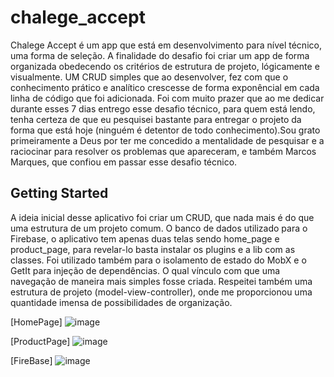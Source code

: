# chalege_accept

Chalege Accept é um app que está em desenvolvimento para nível técnico, uma forma de seleção.
A finalidade do desafio foi criar um app de forma organizada obedecendo os critérios de estrutura de projeto, lógicamente e visualmente.
UM CRUD simples que ao desenvolver, fez com que o conhecimento prático e analítico crescesse de forma exponêncial em cada linha de código que foi adicionada.
Foi com muito prazer que ao me dedicar durante esses 7 dias entrego esse desafio técnico, para quem está lendo, tenha certeza de que eu pesquisei bastante para entregar o projeto da forma que está hoje (ninguém é detentor de todo conhecimento).Sou grato primeiramente a Deus por ter me concedido a mentalidade de pesquisar e a raciocinar para resolver os problemas que apareceram, e também Marcos Marques, que confiou em passar esse desafio técnico.

## Getting Started
A ideia inicial desse aplicativo foi criar um CRUD, que nada mais é do que uma estrutura de um projeto comum.
O banco de dados utilizado para o Firebase, o aplicativo tem apenas duas telas sendo home_page e product_page, para revelar-lo basta instalar os plugins e a lib com as classes.
Foi utilizado também para o isolamento de estado do MobX e o GetIt para injeção de dependências. O qual vínculo com que uma navegação de maneira mais simples fosse criada.
Respeitei também uma estrutura de projeto (model-view-controller), onde me proporcionou uma quantidade imensa de possibilidades de organização.

[HomePage]
![image](https://user-images.githubusercontent.com/48862266/104396501-8a76e580-5529-11eb-9902-635724ebe823.png)

[ProductPage]
![image](https://user-images.githubusercontent.com/48862266/104396822-2c96cd80-552a-11eb-961b-5ff664bbe8ef.png)


[FireBase]
![image](https://user-images.githubusercontent.com/48862266/104395730-23a4fc80-5528-11eb-9d4f-51bc8b5687aa.png)
